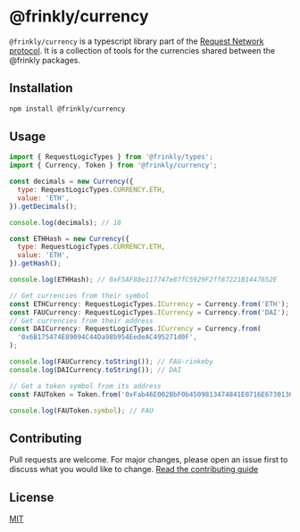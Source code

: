 # @frinkly/currency

`@frinkly/currency` is a typescript library part of the [Request Network protocol](https://github.com/RequestNetwork/requestNetwork).
It is a collection of tools for the currencies shared between the @frinkly packages.

## Installation

```bash
npm install @frinkly/currency
```

## Usage

```javascript
import { RequestLogicTypes } from '@frinkly/types';
import { Currency, Token } from '@frinkly/currency';

const decimals = new Currency({
  type: RequestLogicTypes.CURRENCY.ETH,
  value: 'ETH',
}).getDecimals();

console.log(decimals); // 18

const ETHHash = new Currency({
  type: RequestLogicTypes.CURRENCY.ETH,
  value: 'ETH',
}).getHash();

console.log(ETHHash); // 0xF5AF88e117747e87fC5929F2ff87221B1447652E

// Get currencies from their symbol
const ETHCurrency: RequestLogicTypes.ICurrency = Currency.from('ETH');
const FAUCurrency: RequestLogicTypes.ICurrency = Currency.from('DAI');
// Get currencies from their address
const DAICurrency: RequestLogicTypes.ICurrency = Currency.from(
  '0x6B175474E89094C44Da98b954EedeAC495271d0F',
);

console.log(FAUCurrency.toString()); // FAU-rinkeby
console.log(DAICurrency.toString()); // DAI

// Get a token symbol from its address
const FAUToken = Token.from('0xFab46E002BbF0b4509813474841E0716E6730136');

console.log(FAUToken.symbol); // FAU
```

## Contributing

Pull requests are welcome. For major changes, please open an issue first to discuss what you would like to change.
[Read the contributing guide](/CONTRIBUTING.md)

## License

[MIT](/LICENSE)
